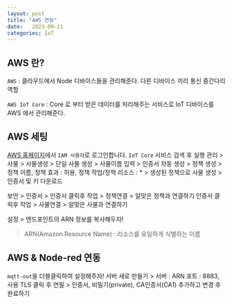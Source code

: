 ```yaml
---
layout: post
title: "AWS 연동"
date:   2023-09-11
categories: IoT
---
```


## AWS 란?
`AWS` : 클라우드에서 Node 디바이스들을 관리해준다. 다른 디바이스 끼리 통신 중간다리 역할

`AWS IoT Core` : Core 로 부터 받은 데이터를 처리해주는 서비스로 IoT 디바이스를 AWS 에서 관리해준다. 

## AWS 세팅
[AWS 홈페이지](https://aws.amazon.com/ko/console/)에서 `IAM 사용자`로  로그인합니다.
`IoT Core` 서비스 검색 후 실행
관리 > 사물 > 사물생성 > 단일 사물 생성 > 사물이름 입력 > 인증서 자동 생성 > 정책 생성 > 정책 이름, 정책 효과 : 허용, 정책 작업/정책 리소스 : * > 생성된 정책으로 사물 생성 > 인증서 및 키 다운로드

보안 > 인증서 > 인증서 클릭후 작업 > 정책연결 > 알맞은 정책과 연결하기
인증서 클릭후 작업 > 사물연결 > 알맞은 사물과 연결하기

설정 > 엔드포인트의 ARN 정보를 복사해두자!
> ARN(Amazon Resource Name) : 리소스를 유일하게 식별하는 이름

## AWS & Node-red 연동
`mqtt-out`을 더블클릭하여 설정해주자!
서버 새로 만들기 > 서버 : ARN 포트 : 8883, 사용 TLS 클릭 후 연필 > 인증서, 비밀기(private), CA인증서(CA1) 추가하고 변경 후 완료하기

